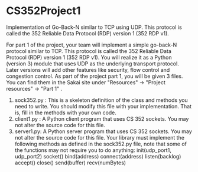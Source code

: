 # CS352Project1
Implementation of Go-Back-N similar to TCP using UDP. This protocol is called the 352 Reliable Data Protocol (RDP) version 1 (352 RDP v1).

For part 1 of the project, your team will implement a simple go-back-N protocol similar to TCP. This
protocol is called the 352 Reliable Data Protocol (RDP) version 1 (352 RDP v1). You will realize it as a
Python (version 3) module that uses UDP as the underlying transport protocol. Later versions will add
other features like security, flow control and congestion control.
As part of the project part 1, you will be given 3 files. You can find them in the Sakai site under
"Resources" -> "Project resources" -> "Part 1" .
1. sock352.py : This is a skeleton definition of the class and methods you need to write. You
should modify this file with your implementation. That is, fill in the methods with your own code.
2. client1.py : A Python client program that uses CS 352 sockets. You may not alter the
source code for this file.
3. server1.py: A Python server program that uses CS 352 sockets. You may not alter the
source code for this file.
Your library must implement the following methods as defined in the sock352.py file, note that
some of the functions may not require you to do anything:
init(udp_port1, udp_port2)
socket()
bind(address)
connect(address)
listen(backlog)
accept()
close()
send(buffer)
recv(numBytes)
